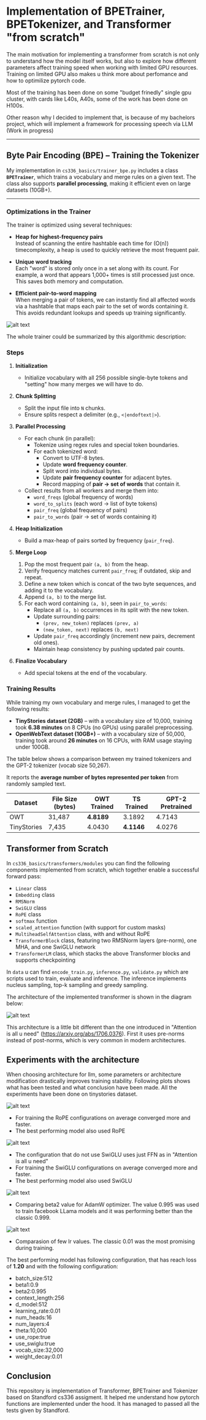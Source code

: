 # Implementation of BPETrainer, BPETokenizer, and Transformer "from scratch"

The main motivation for implementing a transformer from scratch is not only to understand how the model itself works, but also to explore how different parameters affect training speed when working with limited GPU resources.
Training on limited GPU also makes u think more about perfomance and how to optimilize pytorch code.

Most of the training has been done on some "budget frinedly" single gpu cluster, with cards like L40s, A40s, some of the work has been done on H100s.

Other reason why I decided to implement that, is because of my bachelors project, which will implement a framework for processing speech via LLM (Work in progress)


---



## Byte Pair Encoding (BPE) – Training the Tokenizer

My implementation in `cs336_basics/trainer_bpe.py` includes a class **`BPETrainer`**, which trains a vocabulary and merge rules on a given text. The class also supports **parallel processing**, making it efficient even on large datasets (10GB+).

---

### Optimizations in the Trainer

The trainer is optimized using several techniques:

- **Heap for highest-frequency pairs**  
  Instead of scanning the entire hashtable each time for (O(n)) timecomplexity, a heap is used to quickly retrieve the most frequent pair.  

- **Unique word tracking**  
  Each "word" is stored only once in a set along with its count. For example, a word that appears 1,000+ times is still processed just once. This saves both memory and computation.  

- **Efficient pair-to-word mapping**  
  When merging a pair of tokens, we can instantly find all affected words via a hashtable that maps each pair to the set of words containing it. This avoids redundant lookups and speeds up training significantly.  

![alt text](schema1.PNG)

The whole trainer could be summarized by this algorithmic description:

### Steps

1. **Initialization**
   - Initialize vocabulary with all 256 possible single-byte tokens and "setting" how many merges we will have to do.  
   

2. **Chunk Splitting**
   - Split the input file into `N` chunks.  
   - Ensure splits respect a delimiter (e.g., `<|endoftext|>`).  

3. **Parallel Processing**
   - For each chunk (in parallel):  
     - Tokenize using regex rules and special token boundaries.  
     - For each tokenized word:  
       - Convert to UTF-8 bytes.  
       - Update **word frequency counter**.  
       - Split word into individual bytes.  
       - Update **pair frequency counter** for adjacent bytes.  
       - Record mapping of **pair → set of words** that contain it.  
   - Collect results from all workers and merge them into:  
     - `word_freqs` (global frequency of words)  
     - `word_to_splits` (each word → list of byte tokens)  
     - `pair_freq` (global frequency of pairs)  
     - `pair_to_words` (pair → set of words containing it)  

4. **Heap Initialization**
   - Build a max-heap of pairs sorted by frequency (`pair_freq`).  

5. **Merge Loop** 
   1. Pop the most frequent pair `(a, b)` from the heap.  
   2. Verify frequency matches current `pair_freq`; if outdated, skip and repeat.  
   3. Define a new token which is concat of the two byte sequences, and adding it to the vocabulary.  
   4. Append `(a, b)` to the merge list.  
   5. For each word containing `(a, b)`, seen in `pair_to_words`:
      - Replace all `(a, b)` occurrences in its split with the new token.  
      - Update surrounding pairs:
        - `(prev, new_token)` replaces `(prev, a)`  
        - `(new_token, next)` replaces `(b, next)`  
      - Update `pair_freq` accordingly (increment new pairs, decrement old ones).  
      - Maintain heap consistency by pushing updated pair counts.  

6. **Finalize Vocabulary**
   - Add special tokens at the end of the vocabulary.  


### Training Results

While training my own vocabulary and merge rules, I managed to get the following results:

- **TinyStories dataset (2GB)** – with a vocabulary size of 10,000, training took **6.38 minutes** on 8 CPUs (no GPUs) using parallel preprocessing.  
- **OpenWebText dataset (10GB+)** – with a vocabulary size of 50,000, training took around **26 minutes** on 16 CPUs, with RAM usage staying under 100GB.  

The table below shows a comparison between my trained tokenizers and the GPT-2 tokenizer (vocab size 50,267).  

It reports the **average number of bytes represented per token** from randomly sampled text.

| Dataset      | File Size (bytes) | OWT Trained | TS Trained | GPT-2 Pretrained |
|--------------|-------------------|-------------|------------|------------------|
| OWT          | 31,487            | **4.8189**  | 3.1892     | 4.7143           |
| TinyStories  | 7,435             | 4.0430      | **4.1146** | 4.0276           |




## Transformer from Scratch

In `cs336_basics/transformers/modules` you can find the following components implemented from scratch, which together enable a successful forward pass:

- `Linear` class  
- `Embedding` class  
- `RMSNorm`  
- `SwiGLU` class  
- `RoPE` class  
- `softmax` function  
- `scaled_attention` function (with support for custom masks)  
- `MultiheadSelfAttention` class, with and without RoPE  
- `TransformerBlock` class, featuring two RMSNorm layers (pre-norm), one MHA, and one SwiGLU network  
- `TransformerLM` class, which stacks the above Transformer blocks and supports checkpointing  


In `data` u can find `encode_train.py`, `inference.py`, `validate.py` which are scripts used to train, evaluate and inference. The inference implements nucleus sampling, top-k sampling and greedy sampling.


The architecture of the implemented transformer is shown in the diagram below:



![alt text](scheme2.PNG)


This architecture is a little bit different than the one introduced in "Attention is all u need" (https://arxiv.org/abs/1706.0376). First it uses pre-norms instead of post-norms, which is very common in modern architectures.



## Experiments with the architecture

When choosing architecture for llm, some parameters or architecture modification drastically improves training stability. Following plots shows what has been tested and what conclusion have been made. All the experiments have been done on tinystories dataset.

![alt text](uses_rope.png)

- For training the RoPE configurations on average converged more and faster.
- The best performing model also used RoPE

![alt text](uses_swiglu.png)

- The configuration that do not use SwiGLU uses just FFN as in "Attention is all u need"
- For training the SwiGLU configurations on average converged more and faster.
- The best performing model also used SwiGLU

![alt text](beta2.png)

- Comparing beta2 value for AdamW optimizer. The value 0.995 was used to train facebook LLama models and it was performing better than the classic 0.999.

![alt text](lr.png)

- Comparasion of few lr values. The classic 0.01 was the most promising during training.


The best performing model has following configuration, that has reach loss of **1.20** and with the following configuration: 

- batch_size:512
- beta1:0.9
- beta2:0.995
- context_length:256
- d_model:512
- learning_rate:0.01
- num_heads:16
- num_layers:4
- theta:10,000
- use_rope:true
- use_swiglu:true
- vocab_size:32,000
- weight_decay:0.01


## Conclusion 

This repository is implementation of Transformer, BPETrainer and Tokenizer based on Standford cs336 assigment. It helped me understand how pytorch functions are implemented under the hood. It has managed to passed all the tests given by Standford.